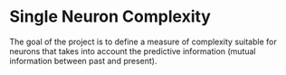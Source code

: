 # Single Neuron Complexity
The goal of the project is to define a measure of complexity suitable for neurons that takes into account the predictive information (mutual information between past and present).
